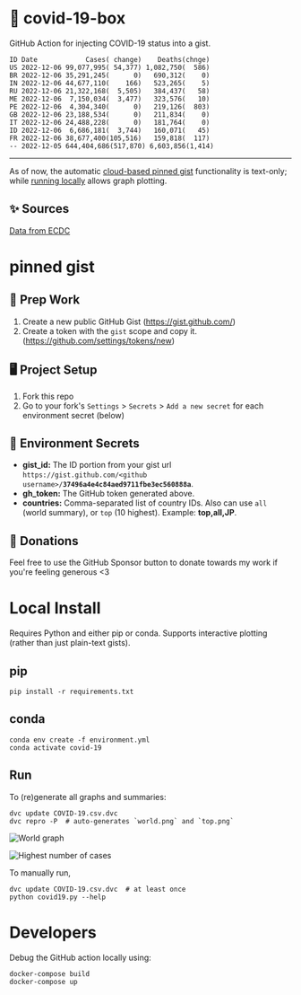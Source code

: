 # 🏥 covid-19-box

GitHub Action for injecting COVID-19 status into a gist.

```
ID Date            Cases( change)    Deaths(chnge)
US 2022-12-06 99,077,995( 54,377) 1,082,750(  586)
BR 2022-12-06 35,291,245(      0)   690,312(    0)
IN 2022-12-06 44,677,110(    166)   523,265(    5)
RU 2022-12-06 21,322,168(  5,505)   384,437(   58)
ME 2022-12-06  7,150,034(  3,477)   323,576(   10)
PE 2022-12-06  4,304,340(      0)   219,126(  803)
GB 2022-12-06 23,188,534(      0)   211,834(    0)
IT 2022-12-06 24,488,228(      0)   181,764(    0)
ID 2022-12-06  6,686,181(  3,744)   160,071(   45)
FR 2022-12-06 38,677,400(105,516)   159,818(  117)
-- 2022-12-05 644,404,686(517,870) 6,603,856(1,414)
```

---

As of now, the automatic [cloud-based pinned gist](#pinned-gist) functionality is text-only;
while [running locally](#local-install) allows graph plotting.

## ✨ Sources

[Data from ECDC](https://www.ecdc.europa.eu/en/publications-data/download-todays-data-geographic-distribution-covid-19-cases-worldwide)

# pinned gist

## 🎒 Prep Work
1. Create a new public GitHub Gist (https://gist.github.com/)
1. Create a token with the `gist` scope and copy it. (https://github.com/settings/tokens/new)

## 🖥 Project Setup
1. Fork this repo
1. Go to your fork's `Settings` > `Secrets` > `Add a new secret` for each environment secret (below)

## 🤫 Environment Secrets
- **gist_id:** The ID portion from your gist url `https://gist.github.com/<github username>/`**`37496a4e4c84aed9711fbe3ec560888a`**.
- **gh_token:** The GitHub token generated above.
- **countries:** Comma-separated list of country IDs. Also can use `all` (world summary), or `top` (10 highest). Example: **top,all,JP**.

## 💸 Donations

Feel free to use the GitHub Sponsor button to donate towards my work if you're feeling generous <3

# Local Install

Requires Python and either pip or conda. Supports interactive plotting (rather than just plain-text gists).

## pip

```
pip install -r requirements.txt
```

## conda

```
conda env create -f environment.yml
conda activate covid-19
```

## Run

To (re)generate all graphs and summaries:

```
dvc update COVID-19.csv.dvc
dvc repro -P  # auto-generates `world.png` and `top.png`
```

![World graph](world.png)

![Highest number of cases](top.png)

To manually run,

```
dvc update COVID-19.csv.dvc  # at least once
python covid19.py --help
```

# Developers

Debug the GitHub action locally using:

```
docker-compose build
docker-compose up
```
